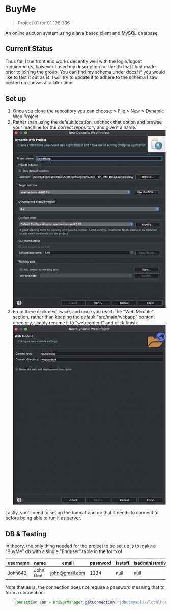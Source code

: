 # BuyMe

> Project 01 for 01:198:336

An online auction system using a java based client and MySQL database.

## Current Status

Thus far, I the front end works decently well with the login/logout requirements, however I used my description for the db that I had made prior to joining the group. You can find my schema under docs/ if you would like to test it out as is. I will try to update it to adhere to the schema I saw posted on canvas at a later time.

## Set up

1. Once you clone the repository you can choose: > File > New > Dynamic Web Project
1. Rather than using the default location, uncheck that option and browse your machine for the correct repository and give it a name. ![Step 1](/docs/step1.png)
1. From there click next twice, and once you reach the "Web Module" section, rather than keeping the default "src/main/webapp" content directory, simply rename it to "webcontent" and click finish. ![Step 2](/docs/step2.png)

Lastly, you'll need to set up the tomcat and db that it needs to connect to before being able to run it as server.

## DB & Testing

In theory, the only thing needed for the project to be set up is to make a "BuyMe" db with a single "Enduser" table in the form of

| username | name     | email          | password | isstaff | isadministrative | username | isbuyer |
| -------- | -------- | -------------- | -------- | ------- | ---------------- | -------- | ------- |
| John642  | John Doe | john@gmail.com | 1234     | null    | null             | null     | null    |

Note that as is, the connection does not require a password meaning that to form a connection:

```java
	Connection con = DriverManager.getConnection("jdbc:mysql://localhost:3306/BuyMe","root", "");
```
